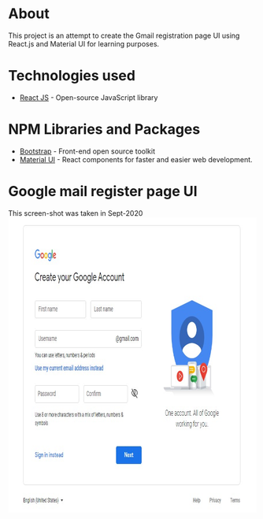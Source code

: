 # About
This project is an attempt to create the Gmail registration page UI using React.js and Material UI for learning purposes.

# Technologies used 
* [React JS](https://reactjs.org/) - Open-source JavaScript library

# NPM Libraries and Packages
* [Bootstrap](https://getbootstrap.com/) - Front-end open source toolkit
* [Material UI](https://material-ui.com/) - React components for faster and easier web development.

# Google mail register page UI
This screen-shot was taken in Sept-2020 
<img src="https://github.com/AmrAhmedA/Gmail-Registration-UI/blob/master/src/images/GmailRegister.jpg?raw=true" width="800" height="600">
